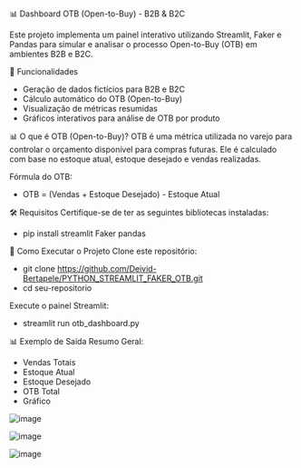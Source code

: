 📊 Dashboard OTB (Open-to-Buy) - B2B & B2C

Este projeto implementa um painel interativo utilizando Streamlit, Faker e Pandas para simular e analisar o processo Open-to-Buy (OTB) em ambientes B2B e B2C.

📌 Funcionalidades
- Geração de dados fictícios para B2B e B2C
- Cálculo automático do OTB (Open-to-Buy)
- Visualização de métricas resumidas
- Gráficos interativos para análise de OTB por produto


📊 O que é OTB (Open-to-Buy)?
OTB é uma métrica utilizada no varejo para controlar o orçamento disponível para compras futuras. Ele é calculado com base no estoque atual, estoque desejado e vendas realizadas.

Fórmula do OTB:
- OTB = (Vendas + Estoque Desejado) - Estoque Atual

🛠️ Requisitos
Certifique-se de ter as seguintes bibliotecas instaladas:
- pip install streamlit Faker pandas

  
🚀 Como Executar o Projeto
Clone este repositório:

- git clone https://github.com/Deivid-Bertapele/PYTHON_STREAMLIT_FAKER_OTB.git
- cd seu-repositorio

  
Execute o painel Streamlit:
- streamlit run otb_dashboard.py


📊 Exemplo de Saída
Resumo Geral:
- Vendas Totais
- Estoque Atual
- Estoque Desejado
- OTB Total
- Gráfico

![image](https://github.com/user-attachments/assets/5a9150c9-1c13-44a9-9b6a-842170061c24)

![image](https://github.com/user-attachments/assets/0f3b1958-06f9-4816-8d5f-0126aa6f0904)

![image](https://github.com/user-attachments/assets/8b13b101-0e68-4dd6-8dc6-6c76da330b84)


